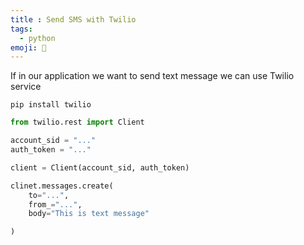 ```yaml
---
title : Send SMS with Twilio
tags:
  - python
emoji: 🐍
---
```


If in our application we want to send text message we can use Twilio service

```terminal
pip install twilio
```

```python
from twilio.rest import Client

account_sid = "..."
auth_token = "..."

client = Client(account_sid, auth_token)

clinet.messages.create(
    to="...",
    from_="...",
    body="This is text message"

)
```
